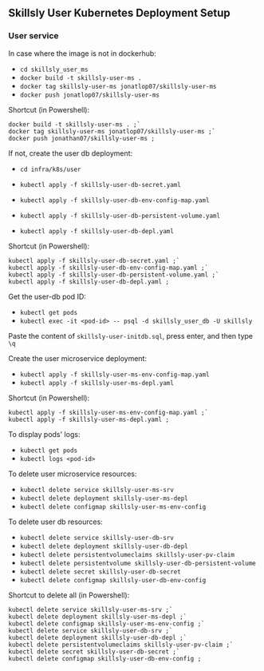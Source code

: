 ## Skillsly User Kubernetes Deployment Setup
### User service
In case where the image is not in dockerhub:
- `cd skillsly_user_ms`
- `docker build -t skillsly-user-ms .`
- `docker tag skillsly-user-ms jonatlop07/skillsly-user-ms`
- `docker push jonatlop07/skillsly-user-ms`

Shortcut (in Powershell):

```
docker build -t skillsly-user-ms . ;`
docker tag skillsly-user-ms jonatlop07/skillsly-user-ms ;`
docker push jonathan07/skillsly-user-ms ;
```

If not, create the user db deployment:
- `cd infra/k8s/user`

- `kubectl apply -f skillsly-user-db-secret.yaml`
- `kubectl apply -f skillsly-user-db-env-config-map.yaml`
- `kubectl apply -f skillsly-user-db-persistent-volume.yaml`
- `kubectl apply -f skillsly-user-db-depl.yaml`

Shortcut (in Powershell):

```
kubectl apply -f skillsly-user-db-secret.yaml ;`
kubectl apply -f skillsly-user-db-env-config-map.yaml ;`
kubectl apply -f skillsly-user-db-persistent-volume.yaml ;`
kubectl apply -f skillsly-user-db-depl.yaml ;
```

Get the user-db pod ID:

- `kubectl get pods`
- `kubectl exec -it <pod-id> -- psql -d skillsly_user_db -U skillsly`

Paste the content of `skillsly-user-initdb.sql`, press enter, and then type `\q`

Create the user microservice deployment:

- `kubectl apply -f skillsly-user-ms-env-config-map.yaml`
- `kubectl apply -f skillsly-user-ms-depl.yaml`

Shortcut (in Powershell):

```
kubectl apply -f skillsly-user-ms-env-config-map.yaml ;`
kubectl apply -f skillsly-user-ms-depl.yaml ;
```

To display pods' logs:

- `kubectl get pods`
- `kubectl logs <pod-id>`

To delete user microservice resources:

- `kubectl delete service skillsly-user-ms-srv`
- `kubectl delete deployment skillsly-user-ms-depl`
- `kubectl delete configmap skillsly-user-ms-env-config`

To delete user db resources:

- `kubectl delete service skillsly-user-db-srv`
- `kubectl delete deployment skillsly-user-db-depl`
- `kubectl delete persistentvolumeclaims skillsly-user-pv-claim`
- `kubectl delete persistentvolume skillsly-user-db-persistent-volume`
- `kubectl delete secret skillsly-user-db-secret`
- `kubectl delete configmap skillsly-user-db-env-config`

Shortcut to delete all (in Powershell):

```
kubectl delete service skillsly-user-ms-srv ;`
kubectl delete deployment skillsly-user-ms-depl ;`
kubectl delete configmap skillsly-user-ms-env-config ;`
kubectl delete service skillsly-user-db-srv ;`
kubectl delete deployment skillsly-user-db-depl ;`
kubectl delete persistentvolumeclaims skillsly-user-pv-claim ;`
kubectl delete secret skillsly-user-db-secret ;`
kubectl delete configmap skillsly-user-db-env-config ; 
```

